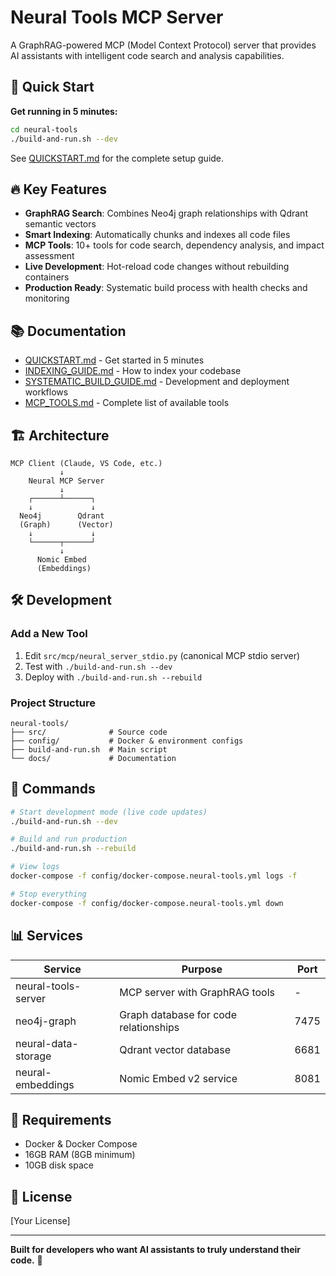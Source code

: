# Neural Tools MCP Server

A GraphRAG-powered MCP (Model Context Protocol) server that provides AI assistants with intelligent code search and analysis capabilities.

## 🎯 Quick Start

**Get running in 5 minutes:**
```bash
cd neural-tools
./build-and-run.sh --dev
```

See [QUICKSTART.md](QUICKSTART.md) for the complete setup guide.

## 🔥 Key Features

- **GraphRAG Search**: Combines Neo4j graph relationships with Qdrant semantic vectors
- **Smart Indexing**: Automatically chunks and indexes all code files  
- **MCP Tools**: 10+ tools for code search, dependency analysis, and impact assessment
- **Live Development**: Hot-reload code changes without rebuilding containers
- **Production Ready**: Systematic build process with health checks and monitoring

## 📚 Documentation

- [QUICKSTART.md](QUICKSTART.md) - Get started in 5 minutes
- [INDEXING_GUIDE.md](INDEXING_GUIDE.md) - How to index your codebase
- [SYSTEMATIC_BUILD_GUIDE.md](SYSTEMATIC_BUILD_GUIDE.md) - Development and deployment workflows
- [MCP_TOOLS.md](MCP_TOOLS.md) - Complete list of available tools

## 🏗️ Architecture

```
MCP Client (Claude, VS Code, etc.)
           ↓
    Neural MCP Server
           ↓
    ┌──────┴──────┐
    ↓             ↓
  Neo4j        Qdrant
  (Graph)      (Vector)
    ↓             ↓
    └──────┬──────┘
           ↓
      Nomic Embed
      (Embeddings)
```

## 🛠️ Development

### Add a New Tool
1. Edit `src/mcp/neural_server_stdio.py` (canonical MCP stdio server)
2. Test with `./build-and-run.sh --dev`
3. Deploy with `./build-and-run.sh --rebuild`

### Project Structure
```
neural-tools/
├── src/              # Source code
├── config/           # Docker & environment configs
├── build-and-run.sh  # Main script
└── docs/             # Documentation
```

## 🚀 Commands

```bash
# Start development mode (live code updates)
./build-and-run.sh --dev

# Build and run production
./build-and-run.sh --rebuild

# View logs
docker-compose -f config/docker-compose.neural-tools.yml logs -f

# Stop everything
docker-compose -f config/docker-compose.neural-tools.yml down
```

## 📊 Services

| Service | Purpose | Port |
|---------|---------|------|
| neural-tools-server | MCP server with GraphRAG tools | - |
| neo4j-graph | Graph database for code relationships | 7475 |
| neural-data-storage | Qdrant vector database | 6681 |
| neural-embeddings | Nomic Embed v2 service | 8081 |

## 🔧 Requirements

- Docker & Docker Compose
- 16GB RAM (8GB minimum)
- 10GB disk space

## 📝 License

[Your License]

---

**Built for developers who want AI assistants to truly understand their code.** 🧠
